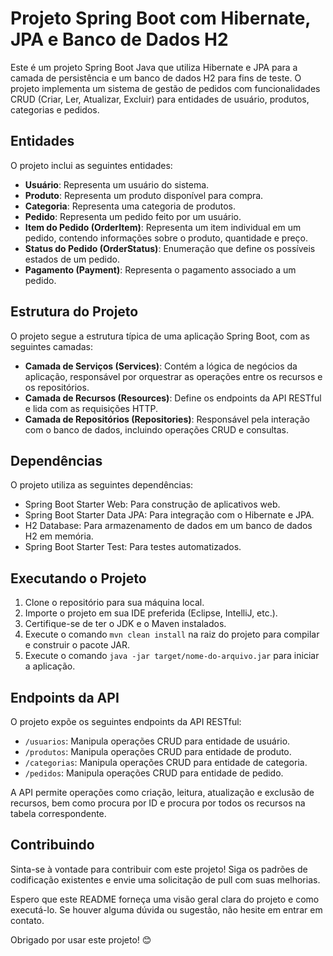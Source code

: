 # Projeto Spring Boot com Hibernate, JPA e Banco de Dados H2

Este é um projeto Spring Boot Java que utiliza Hibernate e JPA para a camada de persistência e um banco de dados H2 para fins de teste. O projeto implementa um sistema de gestão de pedidos com funcionalidades CRUD (Criar, Ler, Atualizar, Excluir) para entidades de usuário, produtos, categorias e pedidos.

## Entidades

O projeto inclui as seguintes entidades:

- **Usuário**: Representa um usuário do sistema.
- **Produto**: Representa um produto disponível para compra.
- **Categoria**: Representa uma categoria de produtos.
- **Pedido**: Representa um pedido feito por um usuário.
- **Item do Pedido (OrderItem)**: Representa um item individual em um pedido, contendo informações sobre o produto, quantidade e preço.
- **Status do Pedido (OrderStatus)**: Enumeração que define os possíveis estados de um pedido.
- **Pagamento (Payment)**: Representa o pagamento associado a um pedido.

## Estrutura do Projeto

O projeto segue a estrutura típica de uma aplicação Spring Boot, com as seguintes camadas:

- **Camada de Serviços (Services)**: Contém a lógica de negócios da aplicação, responsável por orquestrar as operações entre os recursos e os repositórios.
- **Camada de Recursos (Resources)**: Define os endpoints da API RESTful e lida com as requisições HTTP.
- **Camada de Repositórios (Repositories)**: Responsável pela interação com o banco de dados, incluindo operações CRUD e consultas.

## Dependências

O projeto utiliza as seguintes dependências:

- Spring Boot Starter Web: Para construção de aplicativos web.
- Spring Boot Starter Data JPA: Para integração com o Hibernate e JPA.
- H2 Database: Para armazenamento de dados em um banco de dados H2 em memória.
- Spring Boot Starter Test: Para testes automatizados.

## Executando o Projeto

1. Clone o repositório para sua máquina local.
2. Importe o projeto em sua IDE preferida (Eclipse, IntelliJ, etc.).
3. Certifique-se de ter o JDK e o Maven instalados.
4. Execute o comando `mvn clean install` na raiz do projeto para compilar e construir o pacote JAR.
5. Execute o comando `java -jar target/nome-do-arquivo.jar` para iniciar a aplicação.

## Endpoints da API

O projeto expõe os seguintes endpoints da API RESTful:

- `/usuarios`: Manipula operações CRUD para entidade de usuário.
- `/produtos`: Manipula operações CRUD para entidade de produto.
- `/categorias`: Manipula operações CRUD para entidade de categoria.
- `/pedidos`: Manipula operações CRUD para entidade de pedido.

A API permite operações como criação, leitura, atualização e exclusão de recursos, bem como procura por ID e procura por todos os recursos na tabela correspondente.

## Contribuindo

Sinta-se à vontade para contribuir com este projeto! Siga os padrões de codificação existentes e envie uma solicitação de pull com suas melhorias.

Espero que este README forneça uma visão geral clara do projeto e como executá-lo. Se houver alguma dúvida ou sugestão, não hesite em entrar em contato.

Obrigado por usar este projeto! 😊
